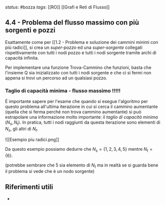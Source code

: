 *status*: #bozza 
*tags*: [[RO]] [[Grafi e Reti di Flusso]]

## 4.4 - Problema del flusso massimo con più sorgenti e pozzi

Esattamente come per [[1.2 - Problema e soluzione dei cammini minimi con più radici]], si crea un *super-pozzo* ed una *super-sorgente* collegati rispettivamente con tutti i nodi pozzo e tutti i nodi sorgente tramite archi di capacità infinita. 

Per implementare una funzione Trova-Cammino che funzioni, basta che l'insieme Q sia inizializzato con tutti i nodi sorgente e che ci si fermi non appena si trovi un percorso ad un qualsiasi pozzo.

### Taglio di capacità minima - flusso massimo !!!!!

È importante sapere per l'esame che quando si esegue l'algoritmo per questo problema all'ultima iterazione in cui si cerca il cammino aumentante (quella che si ferma perché non trova cammino aumentante) si può estrapolare una informazione molto importante: il *taglio di capacità minima* $(N_{s},N_{t})$. In pratica, tutti i nodi raggiunti da questa iterazione sono elementi di $N_{s}$, gli altri di $N_{t}$. 

![[Esempio piu radici.png]]

Da questo esempio possiamo dedurre che $N_{s}=\{1,2,3,4,5\}$ mentre $N_{t}=\{6\}$.

(potrebbe sembrare che 5 sia elemento di $N_{t}$ ma in realtà se si guarda bene il problema si vede che è un nodo sorgente)

## Riferimenti utili

* 